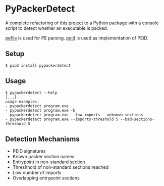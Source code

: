 # PyPackerDetect

A complete refactoring of [this project](https://github.com/cylance/PyPackerDetect) to a Python package with a console script to detect whether an executable is packed.

[pefile](https://github.com/erocarrera/pefile) is used for PE parsing. [peid](https://github.com/dhondta/peid) is used as implementation of PEiD.

## Setup

```session
$ pip3 install pypackerdetect
```

## Usage

```session
$ pypackerdetect --help
[...]
usage examples:
- pypackerdetect program.exe
- pypackerdetect program.exe -b
- pypackerdetect program.exe --low-imports --unknown-sections
- pypackerdetect program.exe --imports-threshold 5 --bad-sections-threshold 5
```

## Detection Mechanisms

- PEID signatures
- Known packer section names
- Entrypoint in non-standard section
- Threshhold of non-standard sections reached
- Low number of imports
- Overlapping entrypoint sections
